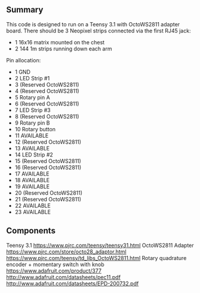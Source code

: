 ## Summary

This code is designed to run on a Teensy 3.1 with OctoWS2811 adapter board. There should be 3 Neopixel strips connected via the first RJ45 jack:
  - 1 16x16 matrix mounted on the chest
  - 2 144 1m strips running down each arm

Pin allocation:
  -  1 GND
  -  2 LED Strip #1
  -  3 (Reserved OctoWS2811)
  -  4 (Reserved OctoWS2811)
  -  5 Rotary pin A
  -  6 (Reserved OctoWS2811)
  -  7 LED Strip #3
  -  8 (Reserved OctoWS2811)
  -  9 Rotary pin B
  - 10 Rotary button
  - 11 AVAILABLE
  - 12 (Reserved OctoWS2811)
  - 13 AVAILABLE
  - 14 LED Strip #2
  - 15 (Reserved OctoWS2811)
  - 16 (Reserved OctoWS2811)
  - 17 AVAILABLE
  - 18 AVAILABLE
  - 19 AVAILABLE
  - 20 (Reserved OctoWS2811)
  - 21 (Reserved OctoWS2811)
  - 22 AVAILABLE
  - 23 AVAILABLE

## Components

Teensy 3.1
  https://www.pjrc.com/teensy/teensy31.html
OctoWS2811 Adapter
  https://www.pjrc.com/store/octo28_adaptor.html
  https://www.pjrc.com/teensy/td_libs_OctoWS2811.html
Rotary quadrature encoder + momentary switch with knob
  https://www.adafruit.com/product/377
  http://www.adafruit.com/datasheets/pec11.pdf
  http://www.adafruit.com/datasheets/EPD-200732.pdf


